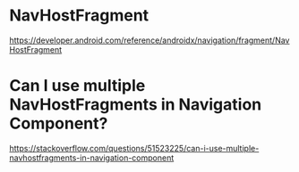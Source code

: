 # NavHostFragment
https://developer.android.com/reference/androidx/navigation/fragment/NavHostFragment

# Can I use multiple NavHostFragments in Navigation Component?
https://stackoverflow.com/questions/51523225/can-i-use-multiple-navhostfragments-in-navigation-component
